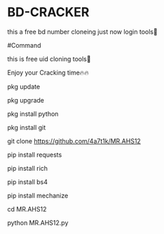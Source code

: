 # BD-CRACKER
this a free bd number cloneing just now login tools🖤

#Command

this is free uid cloning tools🖤

Enjoy your Cracking time🔥🔥

pkg update

pkg upgrade

pkg install python

pkg install git

git clone https://github.com/4a7t1k/MR.AHS12

pip install requests

pip install rich

pip install bs4

pip install mechanize

cd MR.AHS12

python MR.AHS12.py
